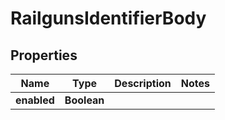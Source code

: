 # RailgunsIdentifierBody

## Properties
Name | Type | Description | Notes
------------ | ------------- | ------------- | -------------
**enabled** | **Boolean** |  | 
